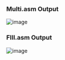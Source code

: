 ### Multi.asm Output
![image](https://github.com/user-attachments/assets/908cce71-96ab-402f-a9b0-7e76cf139f7f)

### FIll.asm Output
![image](https://github.com/user-attachments/assets/3e8a5f6b-9793-48d5-b5e7-0b8191ae41f9)
